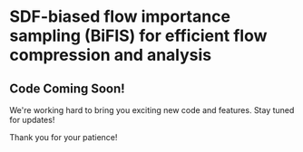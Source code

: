 # SDF-biased flow importance sampling (BiFIS) for efficient flow compression and analysis

## Code Coming Soon!

We're working hard to bring you exciting new code and features. Stay tuned for updates!

Thank you for your patience!
